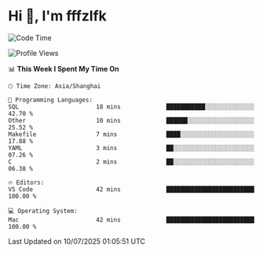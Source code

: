 # Hi 👋, I'm fffzlfk

<!--START_SECTION:waka-->
![Code Time](http://img.shields.io/badge/Code%20Time-1%2C308%20hrs%2022%20mins-blue)

![Profile Views](http://img.shields.io/badge/Profile%20Views-0-blue)

📊 **This Week I Spent My Time On** 

```text
🕑︎ Time Zone: Asia/Shanghai

💬 Programming Languages: 
SQL                      18 mins             ███████████░░░░░░░░░░░░░░   42.70 % 
Other                    10 mins             ██████░░░░░░░░░░░░░░░░░░░   25.52 % 
Makefile                 7 mins              ████░░░░░░░░░░░░░░░░░░░░░   17.88 % 
YAML                     3 mins              ██░░░░░░░░░░░░░░░░░░░░░░░   07.26 % 
C                        2 mins              ██░░░░░░░░░░░░░░░░░░░░░░░   06.38 % 

🔥 Editors: 
VS Code                  42 mins             █████████████████████████   100.00 % 

💻 Operating System: 
Mac                      42 mins             █████████████████████████   100.00 % 
```


 Last Updated on 10/07/2025 01:05:51 UTC
<!--END_SECTION:waka-->
